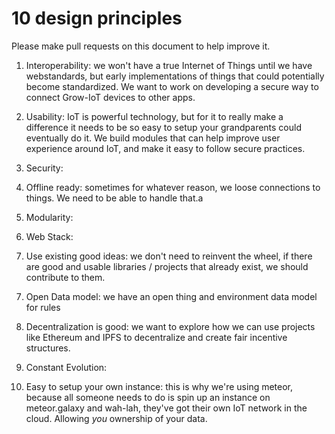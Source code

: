 <!-- TODO: move to docs folder, include in docs build. -->
# 10 design principles

Please make pull requests on this document to help improve it.

1. Interoperability: we won't have a true Internet of Things until we have webstandards, but early implementations of things that could potentially become standardized. We want to work on developing a secure way to connect Grow-IoT devices to other apps.

2. Usability: IoT is powerful technology, but for it to really make a difference it needs to be so easy to setup your grandparents could eventually do it. We build modules that can help improve user experience around IoT, and make it easy to follow secure practices.

3. Security: 

5. Offline ready: sometimes for whatever reason, we loose connections to things. We need to be able to handle that.a

4. Modularity: 

5. Web Stack: 

6. Use existing good ideas: we don't need to reinvent the wheel, if there are good and usable libraries / projects that already exist, we should contribute to them.

<!-- Todo: create repository for data-model -->
7. Open Data model: we have an open thing and environment data model for rules

8. Decentralization is good: we want to explore how we can use projects like Ethereum and IPFS to decentralize and create fair incentive structures.

9. Constant Evolution: 

10. Easy to setup your own instance: this is why we're using meteor, because all someone needs to do is spin up an instance on meteor.galaxy and wah-lah, they've got their own IoT network in the cloud. Allowing *you* ownership of your data.

